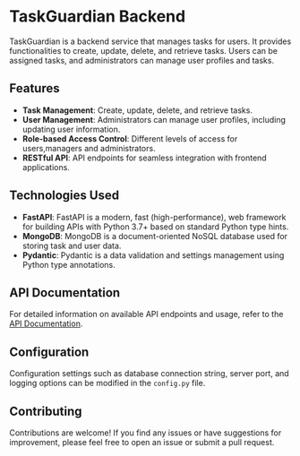 # TaskGuardian Backend

TaskGuardian is a backend service that manages tasks for users. It provides functionalities to create, update, delete, and retrieve tasks. Users can be assigned tasks, and administrators can manage user profiles and tasks.

## Features

- **Task Management**: Create, update, delete, and retrieve tasks.
- **User Management**: Administrators can manage user profiles, including updating user information.
- **Role-based Access Control**: Different levels of access for users,managers and administrators.
- **RESTful API**: API endpoints for seamless integration with frontend applications.

## Technologies Used

- **FastAPI**: FastAPI is a modern, fast (high-performance), web framework for building APIs with Python 3.7+ based on standard Python type hints.
- **MongoDB**: MongoDB is a document-oriented NoSQL database used for storing task and user data.
- **Pydantic**: Pydantic is a data validation and settings management using Python type annotations.


## API Documentation

For detailed information on available API endpoints and usage, refer to the [API Documentation](docs/API_DOCUMENTATION.md).

## Configuration

Configuration settings such as database connection string, server port, and logging options can be modified in the `config.py` file.

## Contributing

Contributions are welcome! If you find any issues or have suggestions for improvement, please feel free to open an issue or submit a pull request.
